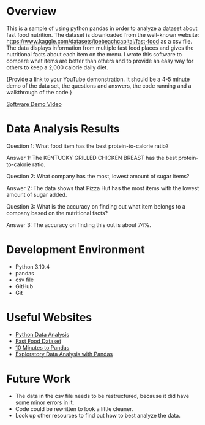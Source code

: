 # Overview

This is a sample of using python pandas in order to analyze a dataset about fast food nutrition. The dataset is downloaded from the well-known website: https://www.kaggle.com/datasets/joebeachcapital/fast-food as a csv file. The data displays information from multiple fast food places and gives the nutritional facts about each item on the menu. I wrote this software to compare what items are better than others and to provide an easy way for others to keep a 2,000 calorie daily diet.

{Provide a link to your YouTube demonstration.  It should be a 4-5 minute demo of the data set, the questions and answers, the code running and a walkthrough of the code.}

[Software Demo Video](http://youtube.link.goes.here)

# Data Analysis Results

Question 1: What food item has the best protein-to-calorie ratio?

Answer 1: The KENTUCKY GRILLED CHICKEN BREAST has the best protein-to-calorie ratio.

Question 2: What company has the most, lowest amount of sugar items?

Answer 2: The data shows that Pizza Hut has the most items with the lowest amount of sugar added.

Question 3: What is the accuracy on finding out what item belongs to a company based on the nutritional facts?

Answer 3: The accuracy on finding this out is about 74%.

# Development Environment

- Python 3.10.4
- pandas
- csv file
- GitHub
- Git

# Useful Websites

* [Python Data Analysis](https://www.youtube.com/watch?v=7eh4d6sabA0)
* [Fast Food Dataset](https://www.kaggle.com/datasets/joebeachcapital/fast-food)
* [10 Minutes to Pandas](https://pandas.pydata.org/docs/user_guide/10min.html#min)
* [Exploratory Data Analysis with Pandas](https://www.kaggle.com/code/kashnitsky/topic-1-exploratory-data-analysis-with-pandas)

# Future Work

* The data in the csv file needs to be restructured, because it did have some minor errors in it.
* Code could be rewritten to look a little cleaner.
* Look up other resources to find out how to best analyze the data.